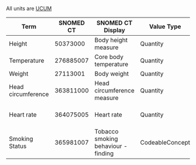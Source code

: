 
All units are [UCUM](http://unitsofmeasure.org)  

| Term               | SNOMED CT | SNOMED CT Display          | Value Type | Unit Code   | Unit Display           | ValueSet            |
|--------------------|-----------|----------------------------|------------|-------------|------------------------|---------------------|
| Height             | 50373000  | Body height measure        | Quantity   | cm          | centimeter             |                     |
| Temperature        | 276885007 | Core body temperature      | Quantity   | Cel         | degree Celsius         |                     |
| Weight             | 27113001  | Body weight                | Quantity   | kg          | kilogram               |                     |
| Head circumference | 363811000 | Head circumference measure | Quantity   | cm          | centimeter             |                     |
| Heart rate         | 364075005 | Heart rate                 | Quantity   | {beats}/min | heart beats per minute |                     |
 | Smoking Status | 365981007 | Tobacco smoking behaviour - finding | CodeableConcept | | | [Smoking Status](ValueSet-valueset-smoking-status.html) | 

